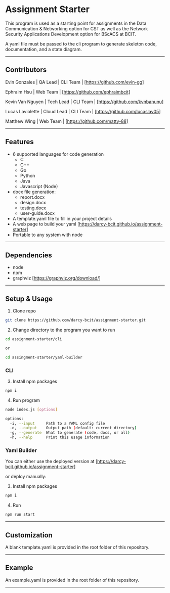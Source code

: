 # Assignment Starter

This program is used as a starting point for assignments in the Data Communication & Networking option for CST as well as the Network Security Applications Development option for BScACS at BCIT.

A yaml file must be passed to the cli program to generate skeleton code, documentation, and a state diagram.

---

## Contributors

Evin Gonzales | QA Lead | CLI Team | [https://github.com/evin-gg]

Ephraim Hsu | Web Team | [https://github.com/ephraimbcit]

Kevin Van Nguyen | Tech Lead | CLI Team | [https://github.com/kvnbanunu]

Lucas Laviolette | Cloud Lead | CLI Team | [https://github.com/lucaslav05]

Matthew Wing | Web Team | [https://github.com/matty-88]

---

## Features

- 6 supported languages for code generation
  - C
  - C++
  - Go
  - Python
  - Java
  - Javascript (Node)
- docx file generation:
  - report.docx
  - design.docx
  - testing.docx
  - user-guide.docx
- A template.yaml file to fill in your project details
- A web page to build your yaml [https://darcy-bcit.github.io/assignment-starter]
- Portable to any system with node

---

## Dependencies
- node
- npm
- graphviz [https://graphviz.org/download/]

---

## Setup & Usage

1. Clone repo
```sh
git clone https://github.com/darcy-bcit/assignment-starter.git
```
2. Change directory to the program you want to run
```sh
cd assignment-starter/cli

or

cd assingment-starter/yaml-builder
```

### CLI
3. Install npm packages
```sh
npm i
```
4. Run program
```sh
node index.js [options]

options:
  -i, --input     Path to a YAML config file
  -o, --output    Output path (default: current directory)
  -g, --generate  What to generate (code, docs, or all)
  -h, --help      Print this usage information
```
### Yaml Builder
You can either use the deployed version at [https://darcy-bcit.github.io/assignment-starter]

or deploy manually:

3. Install npm packages
```sh
npm i
```
4. Run
```sh
npm run start
```
---

## Customization

A blank template.yaml is provided in the root folder of this repository.

---

## Example

An example.yaml is provided in the root folder of this repository.

---
